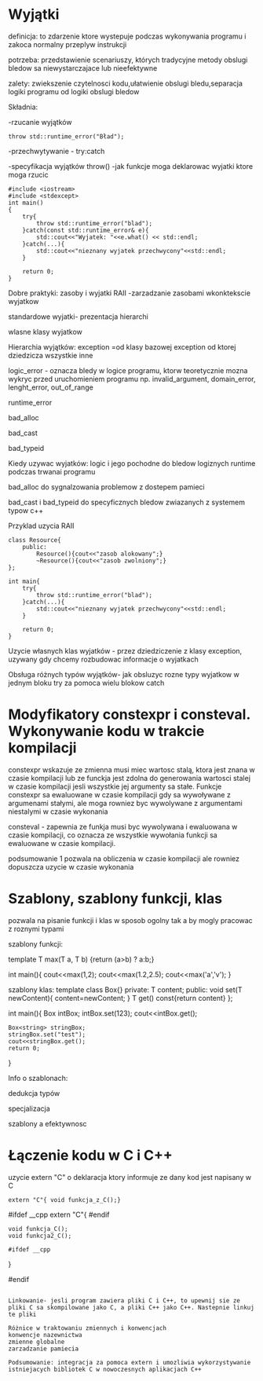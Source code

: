 # Wyjątki

definicja: to zdarzenie ktore wystepuje podczas wykonywania programu i zakoca normalny przeplyw instrukcji

potrzeba: przedstawienie scenariuszy, których tradycyjne metody  obslugi bledow sa niewystarczajace lub nieefektywne

zalety: zwiekszenie czytelnosci kodu,ułatwienie obslugi bledu,separacja logiki programu od logiki obslugi bledow

Składnia:

-rzucanie wyjątków 
```
throw std::runtime_error("Bład");
```
-przechwytywanie - try:catch

-specyfikacja wyjątków throw() -jak funkcje moga deklarowac wyjatki ktore moga rzucic

```
#include <iostream>
#include <stdexcept>
int main()
{
    try{
        throw std::runtime_error("blad");
    }catch(const std::runtime_error& e){
        std::cout<<"Wyjatek: "<<e.what() << std::endl;
    }catch(...){
        std::cout<<"nieznany wyjatek przechwycony"<<std::endl;
    }

    return 0;
}
```

Dobre praktyki:
zasoby i wyjatki RAII -zarzadzanie zasobami wkonktekscie wyjatkow

standardowe wyjatki- prezentacja hierarchi

wlasne klasy wyjatkow

Hierarchia wyjątków:
exception =od klasy bazowej exception od ktorej dziedzicza wszystkie inne

logic_error - oznacza bledy w logice programu, ktorw teoretycznie mozna wykryc przed uruchomieniem programu np. invalid_argument, domain_error, lenght_error, out_of_range

runtime_error

bad_alloc

bad_cast

bad_typeid

Kiedy uzywac wyjatków:
logic i jego pochodne do bledow logiznych
runtime podczas trwanai programu

bad_alloc do sygnalzowania problemow z dostepem pamieci

bad_cast i bad_typeid do specyficznych bledow zwiazanych z systemem typow c++

Przyklad uzycia RAII
```
class Resource{
    public:
        Resource(){cout<<"zasob alokowany";}
        ~Resource(){cout<<"zasob zwolniony";}
};

int main{
    try{
        throw std::runtime_error("blad");
    }catch(...){
        std::cout<<"nieznany wyjatek przechwycony"<<std::endl;
    }

    return 0;
}
```

Uzycie własnych klas wyjatków - przez dziedziczenie z klasy exception, uzywany gdy chcemy rozbudowac informacje o wyjatkach

Obsługa różnych typów wyjątków- jak obsluzyc rozne typy wyjatkow w jednym bloku try za pomoca wielu blokow catch

# Modyfikatory constexpr i consteval. Wykonywanie kodu w trakcie kompilacji
constexpr wskazuje ze zmienna musi miec wartosc stalą, ktora jest znana w czasie kompilacji lub ze funckja jest zdolna do generowania wartosci stalej w czasie kompilacji jesli wszystkie jej argumenty sa stałe. Funkcje constexpr sa ewaluowane w czasie kompilacji gdy sa wywoływane z argumenami stałymi, ale moga rowniez byc wywolywane z argumentami niestalymi w czasie wykonania

consteval - zapewnia ze funkja musi byc wywolywana i ewaluowana w czasie kompilacji, co oznacza ze wszystkie wywołania funkcji sa ewaluowane w czasie kompilacji.

podsumowanie 1 pozwala na obliczenia w czasie kompilacji ale rowniez dopuszcza uzycie w czasie wykonania


# Szablony, szablony funkcji, klas
pozwala na pisanie funkcji i klas w sposob ogolny tak a by mogly pracowac z roznymi typami

szablony funkcji:

template <typename T>
T max(T a, T b)
{return (a>b) ? a:b;}

int main(){
    cout<<max<int>(1,2);
    cout<<max<double>(1.2,2.5);
    cout<<max<char>('a','v');
}


szablony klas:
template <typename T>
class Box{}
private:
    T content;
public:
    void set(T newContent){
        content=newContent;
    }
    T get() const{return content}
};

int main(){
    Box<int> intBox;
    intBox.set(123);
    cout<<intBox.get();

    Box<string> stringBox;
    stringBox.set("test");
    cout<<stringBox.get();
    return 0;
}

Info o szablonach:

dedukcja typów

specjalizacja

szablony a efektywnosc


# Łączenie kodu w C i C++
uzycie extern "C" o deklaracja ktory informuje ze dany kod jest napisany w C
```
extern "C"{ void funkcja_z_C();}
```
#ifdef __cpp
extern "C"{
    #endif

    void funkcja_C();
    void funkcja2_C();

    #ifdef __cpp
}


#endif
```

Linkowanie- jesli program zawiera pliki C i C++, to upewnij sie ze pliki C sa skompilowane jako C, a pliki C++ jako C++. Nastepnie linkuj te pliki

Różnice w traktowaniu zmiennych i konwencjach
konwencje nazewnictwa
zmienne globalne
zarzadzanie pamiecia

Podsumowanie: integracja za pomoca extern i umozliwia wykorzystywanie istniejacych bibliotek C w nowoczesnych aplikacjach C++
